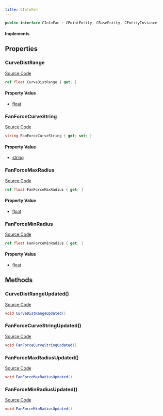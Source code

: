```yaml
---
title: CInfoFan
---
```


```csharp
public interface CInfoFan : CPointEntity, CBaseEntity, CEntityInstance, ISchemaClass<CEntityInstance>, ISchemaClass<CBaseEntity>, ISchemaClass<CPointEntity>, ISchemaClass<CInfoFan>, ISchemaField, ISchemaClass, INativeHandle
```

#### Implements

## Properties

### CurveDistRange

[Source Code](https://github.com/swiftly-solution/swiftlys2/blob/beta/managed/src/SwiftlyS2.Generated/Schemas/Interfaces/CInfoFan.cs#L20)

```csharp
ref float CurveDistRange { get; }
```

#### Property Value

- [float](https://learn.microsoft.com/dotnet/api/system.single)

### FanForceCurveString

[Source Code](https://github.com/swiftly-solution/swiftlys2/blob/beta/managed/src/SwiftlyS2.Generated/Schemas/Interfaces/CInfoFan.cs#L22)

```csharp
string FanForceCurveString { get; set; }
```

#### Property Value

- [string](https://learn.microsoft.com/dotnet/api/system.string)

### FanForceMaxRadius

[Source Code](https://github.com/swiftly-solution/swiftlys2/blob/beta/managed/src/SwiftlyS2.Generated/Schemas/Interfaces/CInfoFan.cs#L16)

```csharp
ref float FanForceMaxRadius { get; }
```

#### Property Value

- [float](https://learn.microsoft.com/dotnet/api/system.single)

### FanForceMinRadius

[Source Code](https://github.com/swiftly-solution/swiftlys2/blob/beta/managed/src/SwiftlyS2.Generated/Schemas/Interfaces/CInfoFan.cs#L18)

```csharp
ref float FanForceMinRadius { get; }
```

#### Property Value

- [float](https://learn.microsoft.com/dotnet/api/system.single)

## Methods

### CurveDistRangeUpdated()

[Source Code](https://github.com/swiftly-solution/swiftlys2/blob/beta/managed/src/SwiftlyS2.Generated/Schemas/Interfaces/CInfoFan.cs#L26)

```csharp
void CurveDistRangeUpdated()
```

### FanForceCurveStringUpdated()

[Source Code](https://github.com/swiftly-solution/swiftlys2/blob/beta/managed/src/SwiftlyS2.Generated/Schemas/Interfaces/CInfoFan.cs#L27)

```csharp
void FanForceCurveStringUpdated()
```

### FanForceMaxRadiusUpdated()

[Source Code](https://github.com/swiftly-solution/swiftlys2/blob/beta/managed/src/SwiftlyS2.Generated/Schemas/Interfaces/CInfoFan.cs#L24)

```csharp
void FanForceMaxRadiusUpdated()
```

### FanForceMinRadiusUpdated()

[Source Code](https://github.com/swiftly-solution/swiftlys2/blob/beta/managed/src/SwiftlyS2.Generated/Schemas/Interfaces/CInfoFan.cs#L25)

```csharp
void FanForceMinRadiusUpdated()
```

